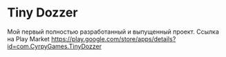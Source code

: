 # Tiny Dozzer
 Мой первый полностью разработанный и выпущенный проект. Ссылка на Play Market https://play.google.com/store/apps/details?id=com.CyrpyGames.TinyDozzer
